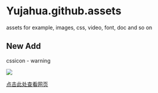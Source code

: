 # Yujahua.github.assets
assets for example, images, css, video, font, doc and so on

## New Add

cssicon - warning

<!-- absolute path -->
<img src="https://yujahua.github.io/Yujahua.github.assets/cutview/warningview.png">


<a href="https://yujahua.github.io/Yujahua.github.assets/cssicon/icontest/template_warning.html">点击此处查看网页</a>